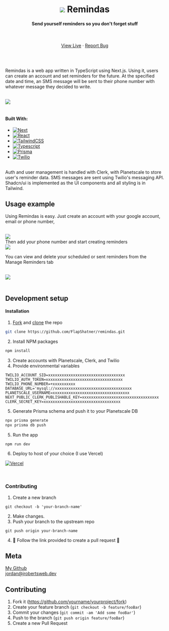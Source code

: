 <a name="readme-top"></a>

<h1 align="center">
<img src="public/icon-black.png"/>
Remindas</h1>

  <h4 align="center">Send yourself reminders so you don't forget stuff</h4> 
    <br />
    <br />
    <div align='center'>   
        <a href="https://remindas.vercel.app/">View Live</a>
        ·
        <a href="https://github.com/FlapShatner/remindas/issues">Report Bug</a> 
   </div>

<!-- ABOUT THE PROJECT -->

<br><br>

Remindas is a web app written in TypeScript using Next.js.
Using it, users can create an account and set reminders for the future. At the specified date and time, an SMS message will be sent to their phone number with whatever message they decided to write.
<br>
<br>

![](/public/remindas-main.png)
<br>
<br>

#### Built With:

- [![Next][Next.js]][Next-url]
- [![React][React.js]][React-url]
- [![TailwindCSS][TailwindCSS]][Tailwind-url]
- [![Typescript][Typescript]][Typescript-url]
- [![Prisma][Prisma]][Prisma-url]
- [![Twilio][Twilio]][Twilio-url]

<br>
Auth and user management is handled with Clerk, with Planetscale to store user's reminder data. SMS messages are sent using Twilio's messaging API. Shadcn/ui is implemented as the UI components and all styling is in Tailwind.
<br>

## Usage example

Using Remindas is easy. Just create an account with your google account, email or phone number,

<br>

<img src="public/signup.png" />

<br>
Then add your phone number and start creating reminders

<br>

<img src="public/main-crop.png" />

<br>

You can view and delete your scheduled or sent reminders from the Manage Reminders tab

<br>

<img src="public/manage.png">

<br>
<br>

## Development setup

#### Installation

1. [Fork](https://docs.github.com/en/get-started/quickstart/fork-a-repo) and [clone](https://docs.github.com/en/get-started/quickstart/fork-a-repo#cloning-your-forked-repository) the repo

```sh
git clone https://github.com/FlapShatner/remindas.git
```

2. Install NPM packages

```sh
npm install
```

3. Create accounts with Planetscale, Clerk, and Twilio
4. Provide environmental variables

```
TWILIO_ACCOUNT_SID=xxxxxxxxxxxxxxxxxxxxxxxxxxxxxxxxxx
TWILIO_AUTH_TOKEN=xxxxxxxxxxxxxxxxxxxxxxxxxxxxxxxxxx
TWILIO_PHONE_NUMBER=+xxxxxxxxxx
DATABASE_URL='mysql://xxxxxxxxxxxxxxxxxxxxxxxxxxxxxxxxxx
PLANETSCALE_USERNAME=xxxxxxxxxxxxxxxxxxxxxxxxxxxxxxxxxx
NEXT_PUBLIC_CLERK_PUBLISHABLE_KEY=xxxxxxxxxxxxxxxxxxxxxxxxxxxxxxxxxx
CLERK_SECRET_KEY=xxxxxxxxxxxxxxxxxxxxxxxxxxxxxxxxxx
```

5. Generate Prisma schema and push it to your Planetscale DB

```sh
npx prisma generate
npx prisma db push
```

5. Run the app

```sh
npm run dev
```

6. Deploy to host of your choice (I use Vercel)

[![Vercel][Vercel]][Vercel-url]

<br>

### Contributing

1. Create a new branch

```shell
git checkout -b 'your-branch-name'
```

2. Make changes.
3. Push your branch to the upstream repo

```shell
git push origin your-branch-name
```

4. 🎉 Follow the link provided to create a pull request 🎉

## Meta

[My Github](https://github.com/FlapShatner)
<br>
jordan@jrobertsweb.dev

## Contributing

1. Fork it (<https://github.com/yourname/yourproject/fork>)
2. Create your feature branch (`git checkout -b feature/fooBar`)
3. Commit your changes (`git commit -am 'Add some fooBar'`)
4. Push to the branch (`git push origin feature/fooBar`)
5. Create a new Pull Request

<!-- Markdown link & img dfn's -->

[Github-url]: https://github.com/FlapShatner
[Next.js]: https://img.shields.io/badge/next.js-000000?style=flat-square&logo=nextdotjs&logoColor=white
[Next-url]: https://nextjs.org/
[React.js]: https://img.shields.io/badge/React-20232A?style=flat-square&logo=react&logoColor=61DAFB
[React-url]: https://reactjs.org/
[TailwindCSS]: https://img.shields.io/badge/tailwindcss-%2338B2AC.svg?style=flat-square&logo=tailwind-css&logoColor=white
[Tailwind-url]: https://tailwindcss.com/
[TypeScript]: https://img.shields.io/badge/typescript-%23007ACC.svg?style=flat-square&logo=typescript&logoColor=white
[TypeScript-url]: https://www.typescriptlang.org/
[Vercel]: https://img.shields.io/badge/vercel-%23000000.svg?style=flat-square&logo=vercel&logoColor=white
[Vercel-url]: https://vercel.com/
[Prisma]: https://img.shields.io/badge/Prisma-3982CE?style=flat-square&logo=Prisma&logoColor=white
[Prisma-url]: https://www.prisma.io/docs
[Twilio]: https://img.shields.io/badge/Twilio-F22F46?style=flat-square&logo=Twilio&logoColor=white
[Twilio-url]: https://www.twilio.com
